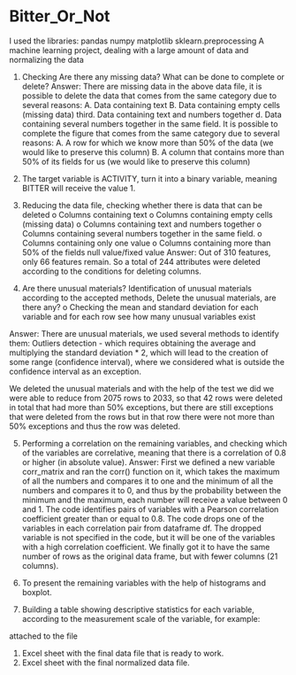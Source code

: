 # Bitter_Or_Not
I used the libraries:
pandas
numpy
matplotlib
sklearn.preprocessing
A machine learning project, dealing with a large amount of data and normalizing the data
1. Checking Are there any missing data? What can be done to complete or delete?
Answer: There are missing data in the above data file, it is possible to delete the data that comes from the same category due to several reasons:
A. Data containing text
B. Data containing empty cells (missing data)
third. Data containing text and numbers together
d. Data containing several numbers together in the same field.
It is possible to complete the figure that comes from the same category due to several reasons:
A. A row for which we know more than 50% of the data (we would like to preserve this column)
B. A column that contains more than 50% of its fields for us (we would like to preserve this column)

2. The target variable is ACTIVITY, turn it into a binary variable, meaning BITTER will receive the value 1.
 
3. Reducing the data file, checking whether there is data that can be deleted
o Columns containing text
o Columns containing empty cells (missing data)
o Columns containing text and numbers together
o Columns containing several numbers together in the same field.
o Columns containing only one value
o Columns containing more than 50% of the fields null value/fixed value
Answer:
Out of 310 features, only 66 features remain.
So a total of 244 attributes were deleted according to the conditions for deleting columns.


4. Are there unusual materials? Identification of unusual materials according to the accepted methods,
Delete the unusual materials, are there any?
o Checking the mean and standard deviation for each variable and for each row see how many unusual variables exist

Answer:
There are unusual materials, we used several methods to identify them:
Outliers detection - which requires obtaining the average and multiplying the standard deviation * 2, which will lead to the creation of some range (confidence interval), where we considered what is outside the confidence interval as an exception.

We deleted the unusual materials and with the help of the test we did we were able to reduce from 2075 rows to 2033, so that 42 rows were deleted in total that had more than 50% exceptions, but there are still exceptions that were deleted from the rows but in that row there were not more than 50% exceptions and thus the row was deleted.

5. Performing a correlation on the remaining variables, and checking which of the variables are correlative, meaning that there is a correlation of 0.8 or higher (in absolute value).
Answer:
First we defined a new variable corr_matrix and ran the corr() function on it, which takes the maximum of all the numbers and compares it to one and the minimum of all the numbers and compares it to 0, and thus by the probability between the minimum and the maximum, each number will receive a value between 0 and 1.
The code identifies pairs of variables with a Pearson correlation coefficient greater than or equal to 0.8.
The code drops one of the variables in each correlation pair from dataframe df. The dropped variable is not specified in the code, but it will be one of the variables with a high correlation coefficient.
We finally got it to have the same number of rows as the original data frame, but with fewer columns (21 columns).

6. To present the remaining variables with the help of histograms and boxplot.

7. Building a table showing descriptive statistics for each variable, according to the measurement scale of the variable, for example:

attached to the file
1. Excel sheet with the final data file that is ready to work.
2. Excel sheet with the final normalized data file.
